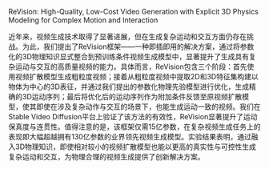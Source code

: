 ReVision: High-Quality, Low-Cost Video Generation with Explicit 3D Physics Modeling for Complex Motion and Interaction

近年来，视频生成技术取得了显著进展，但在生成复杂运动和交互方面仍存在挑战。为此，我们提出了ReVision框架——一种即插即用的解决方案，通过将参数化的3D物理知识显式整合到预训练条件视频生成模型中，显著提升了生成具有复杂运动与交互的高质量视频的能力。具体而言，ReVision包含三个阶段：首先使用视频扩散模型生成粗粒度视频；接着从粗粒度视频中提取2D和3D特征集构建以物体为中心的3D表征，并通过我们提出的参数化物理先验模型进行优化，生成精确的3D运动序列；最后将优化后的运动序列作为附加条件反馈至原视频扩散模型，使其即使在涉及复杂动作与交互的场景下，也能生成运动一致的视频。我们在Stable Video Diffusion平台上验证了该方法的有效性，ReVision显著提升了运动保真度与连贯性。值得注意的是，该框架仅需15亿参数，在复杂视频生成任务上的表现即大幅超越拥有130亿参数的业界领先视频生成模型。实验结果表明，通过融入3D物理知识，即使相对较小的视频扩散模型也能以更高的真实性与可控性生成复杂运动和交互，为物理合理的视频生成提供了创新解决方案。